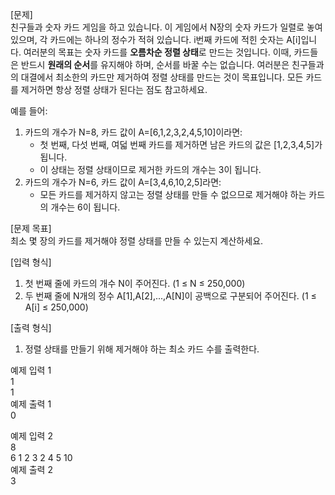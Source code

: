 [문제] <br>
친구들과 숫자 카드 게임을 하고 있습니다.
이 게임에서 N장의 숫자 카드가 일렬로 놓여 있으며,
각 카드에는 하나의 정수가 적혀 있습니다. i번째 카드에 적힌 숫자는 A[i]입니다.
여러분의 목표는 숫자 카드를 **오름차순 정렬 상태**로 만드는 것입니다.
이때, 카드들은 반드시 **원래의 순서**를 유지해야 하며, 순서를 바꿀 수는 없습니다.
여러분은 친구들과의 대결에서 최소한의 카드만 제거하여 정렬 상태를 만드는 것이 목표입니다.
모든 카드를 제거하면 항상 정렬 상태가 된다는 점도 참고하세요.

예를 들어:
1. 카드의 개수가 N=8, 카드 값이 A=[6,1,2,3,2,4,5,10]이라면:
   - 첫 번째, 다섯 번째, 여덟 번째 카드를 제거하면 남은 카드의 값은 [1,2,3,4,5]가 됩니다.
   - 이 상태는 정렬 상태이므로 제거한 카드의 개수는 3이 됩니다.
2. 카드의 개수가 N=6, 카드 값이 A=[3,4,6,10,2,5]라면:
   - 모든 카드를 제거하지 않고는 정렬 상태를 만들 수 없으므로 제거해야 하는 카드의 개수는 6이 됩니다.

[문제 목표] <br>
최소 몇 장의 카드를 제거해야 정렬 상태를 만들 수 있는지 계산하세요.

[입력 형식]<br>
1. 첫 번째 줄에 카드의 개수 N이 주어진다. (1 ≤ N ≤ 250,000)
2. 두 번째 줄에 N개의 정수 A[1],A[2],...,A[N]이 공백으로 구분되어 주어진다. (1 ≤ A[i] ≤ 250,000)

[출력 형식] <br>
1. 정렬 상태를 만들기 위해 제거해야 하는 최소 카드 수를 출력한다.

예제 입력 1 <br>
1 <br>
1 <br>
예제 출력 1 <br>
0

예제 입력 2<br>
8 <br>
6 1 2 3 2 4 5 10 <br>
예제 출력 2<br>
3
